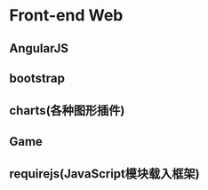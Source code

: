 # Front-end Web


## AngularJS

## bootstrap

## charts(各种图形插件)

## Game

## requirejs(JavaScript模块载入框架)
